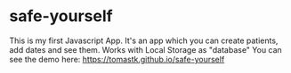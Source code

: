 # safe-yourself
This is my first Javascript App. It's an app which you can create patients, add dates and see them. Works with Local Storage as "database"
You can see the demo here: https://tomastk.github.io/safe-yourself
